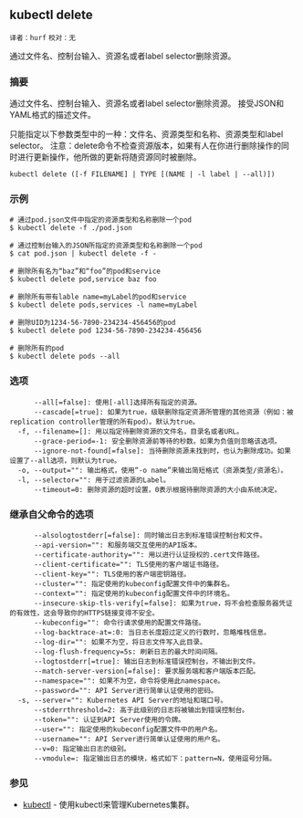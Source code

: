 ## kubectl delete
`译者：hurf` `校对：无`


通过文件名、控制台输入、资源名或者label selector删除资源。

### 摘要

通过文件名、控制台输入、资源名或者label selector删除资源。
接受JSON和YAML格式的描述文件。

只能指定以下参数类型中的一种：文件名、资源类型和名称、资源类型和label selector。
注意：delete命令不检查资源版本，如果有人在你进行删除操作的同时进行更新操作，他所做的更新将随资源同时被删除。

```
kubectl delete ([-f FILENAME] | TYPE [(NAME | -l label | --all)])
```

### 示例

```
# 通过pod.json文件中指定的资源类型和名称删除一个pod
$ kubectl delete -f ./pod.json

# 通过控制台输入的JSON所指定的资源类型和名称删除一个pod
$ cat pod.json | kubectl delete -f -

# 删除所有名为“baz”和“foo”的pod和service
$ kubectl delete pod,service baz foo

# 删除所有带有lable name=myLabel的pod和service
$ kubectl delete pods,services -l name=myLabel

# 删除UID为1234-56-7890-234234-456456的pod
$ kubectl delete pod 1234-56-7890-234234-456456

# 删除所有的pod
$ kubectl delete pods --all
```

### 选项

```
      --all[=false]: 使用[-all]选择所有指定的资源。
      --cascade[=true]: 如果为true，级联删除指定资源所管理的其他资源（例如：被replication controller管理的所有pod）。默认为true。
  -f, --filename=[]: 用以指定待删除资源的文件名，目录名或者URL。
      --grace-period=-1: 安全删除资源前等待的秒数。如果为负值则忽略该选项。
      --ignore-not-found[=false]: 当待删除资源未找到时，也认为删除成功。如果设置了--all选项，则默认为true。
  -o, --output="": 输出格式，使用“-o name”来输出简短格式（资源类型/资源名）。
  -l, --selector="": 用于过滤资源的Label。
      --timeout=0: 删除资源的超时设置，0表示根据待删除资源的大小由系统决定。
```

### 继承自父命令的选项
```
      --alsologtostderr[=false]: 同时输出日志到标准错误控制台和文件。
      --api-version="": 和服务端交互使用的API版本。
      --certificate-authority="": 用以进行认证授权的.cert文件路径。
      --client-certificate="": TLS使用的客户端证书路径。
      --client-key="": TLS使用的客户端密钥路径。
      --cluster="": 指定使用的kubeconfig配置文件中的集群名。
      --context="": 指定使用的kubeconfig配置文件中的环境名。
      --insecure-skip-tls-verify[=false]: 如果为true，将不会检查服务器凭证的有效性，这会导致你的HTTPS链接变得不安全。
      --kubeconfig="": 命令行请求使用的配置文件路径。
      --log-backtrace-at=:0: 当日志长度超过定义的行数时，忽略堆栈信息。
      --log-dir="": 如果不为空，将日志文件写入此目录。
      --log-flush-frequency=5s: 刷新日志的最大时间间隔。
      --logtostderr[=true]: 输出日志到标准错误控制台，不输出到文件。
      --match-server-version[=false]: 要求服务端和客户端版本匹配。
      --namespace="": 如果不为空，命令将使用此namespace。
      --password="": API Server进行简单认证使用的密码。
  -s, --server="": Kubernetes API Server的地址和端口号。
      --stderrthreshold=2: 高于此级别的日志将被输出到错误控制台。
      --token="": 认证到API Server使用的令牌。
      --user="": 指定使用的kubeconfig配置文件中的用户名。
      --username="": API Server进行简单认证使用的用户名。
      --v=0: 指定输出日志的级别。
      --vmodule=: 指定输出日志的模块，格式如下：pattern=N，使用逗号分隔。
```

### 参见

* [kubectl](kubectl.md)	 - 使用kubectl来管理Kubernetes集群。